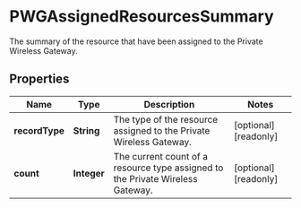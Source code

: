 

# PWGAssignedResourcesSummary

The summary of the resource that have been assigned to the Private Wireless Gateway.

## Properties

| Name | Type | Description | Notes |
|------------ | ------------- | ------------- | -------------|
|**recordType** | **String** | The type of the resource assigned to the Private Wireless Gateway. |  [optional] [readonly] |
|**count** | **Integer** | The current count of a resource type assigned to the Private Wireless Gateway. |  [optional] [readonly] |




